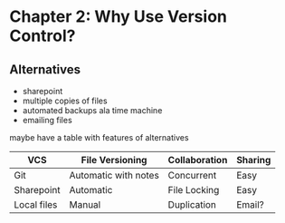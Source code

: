 # Chapter 2: Why Use Version Control?



## Alternatives
* sharepoint
* multiple copies of files
* automated backups ala time machine
* emailing files

maybe have a table with features of alternatives

| VCS        | File Versioning      | Collaboration | Sharing |
|------------|----------------------|---------------|---------|
| Git        | Automatic with notes | Concurrent    | Easy    |
| Sharepoint | Automatic            | File Locking  | Easy    |
| Local files| Manual               | Duplication   | Email?  |
